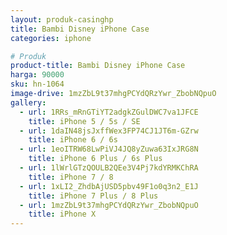 ```yaml
---
layout: produk-casinghp
title: Bambi Disney iPhone Case
categories: iphone

# Produk
product-title: Bambi Disney iPhone Case
harga: 90000
sku: hn-1064
image-drive: 1mzZbL9t37mhgPCYdQRzYwr_ZbobNQpuO
gallery:
  - url: 1RRs_mRnGTiYT2adgkZGulDWC7va1JFCE
    title: iPhone 5 / 5s / SE
  - url: 1daIN48jsJxffWex3FP74CJ1JT6m-GZrw
    title: iPhone 6 / 6s
  - url: 1eoITRW68LwPiVJ4JQ8yZuwa63IxJRG8N
    title: iPhone 6 Plus / 6s Plus
  - url: 1lWrlGTzQOULB2QEe3V4Pj7kdYRMKChRA
    title: iPhone 7 / 8
  - url: 1xLI2_ZhdbAjUSD5pbv49F1o0q3n2_E1J
    title: iPhone 7 Plus / 8 Plus
  - url: 1mzZbL9t37mhgPCYdQRzYwr_ZbobNQpuO
    title: iPhone X
---
```

